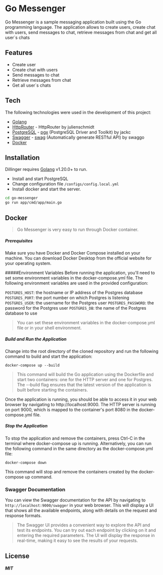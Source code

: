 # Go Messenger

Go Messenger is a sample messaging application built using the Go programming language. The application allows to create users, create chat with users, send messages to chat, retrieve messages from chat and get all user`s chats

## Features

- Create user
- Create chat with users
- Send messages to chat
- Retrieve messages from chat
- Get all user`s chats

## Tech

The following technologies were used in the development of this project:

- [Golang](https://go.dev)
- [HttpRouter](https://github.com/julienschmidt/httprouter) - HttpRouter by julienschmidt
- [PostgreSQL](https://www.postgresql.org) - [pgx](https://github.com/jackc/pgx) (PostgreSQL Driver and Toolkit) by jackc
- [Swagger](https://swagger.io) - [swag](https://github.com/swaggo/swag) (Automatically generate RESTful API) by swaggo
- [Docker](https://www.docker.com)

## Installation

Dillinger requires [Golang](https://go.dev/dl/) v1.20.0+ to run.

- Install and start PostgreSQL
- Change configuration file `/configs/config.local.yml`
- Install docker and start the server.

```sh
cd go-messenger
go run app/cmd/app/main.go
```

## Docker
> Go Messenger is very easy to run through Docker container.

##### Prerequisites
Make sure you have Docker and Docker Compose installed on your machine. You can download Docker Desktop from the official website for your operating system.

#####Environment Variables
Before running the application, you'll need to set some environment variables in the docker-compose.yml file. The following environment variables are used in the provided configuration:

`POSTGRES_HOST`: the hostname or IP address of the Postgres database
`POSTGRES_PORT`: the port number on which Postgres is listening
`POSTGRES_USER`: the username for the Postgres user
`POSTGRES_PASSWORD`: the password for the Postgres user
`POSTGRES_DB`: the name of the Postgres database to use
> You can set these environment variables in the docker-compose.yml file or in your shell environment.

##### Build and Run the Application
Change into the root directory of the cloned repository and run the following command to build and start the application:

```ssh
docker-compose up --build
```

> This command will build the Go application using the Dockerfile and start two containers: one for the HTTP server and one for Postgres. The --build flag ensures that the latest version of the application is built before starting the containers.

Once the application is running, you should be able to access it in your web browser by navigating to http://localhost:9000. The HTTP server is running on port 9000, which is mapped to the container's port 8080 in the docker-compose.yml file.

##### Stop the Application
To stop the application and remove the containers, press Ctrl-C in the terminal where docker-compose up is running. Alternatively, you can run the following command in the same directory as the docker-compose.yml file:
```ssh
docker-compose down
```
This command will stop and remove the containers created by the docker-compose up command.

### Swagger Documentation
You can view the Swagger documentation for the API by navigating to `http://localhost:9000/swagger` in your web browser. This will display a UI that shows all the available endpoints, along with details on the request and response formats.
> The Swagger UI provides a convenient way to explore the API and test its endpoints. You can try out each endpoint by clicking on it and entering the required parameters. The UI will display the response in real-time, making it easy to see the results of your requests.

## License

##### MIT
